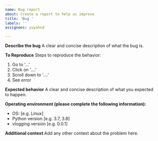```yaml
---
name: Bug report
about: Create a report to help us improve
title: 'Bug '
labels: ''
assignees: yuyahnd

---
```


**Describe the bug**
A clear and concise description of what the bug is.

**To Reproduce**
Steps to reproduce the behavior:
1. Go to '...'
2. Click on '....'
3. Scroll down to '....'
4. See error

**Expected behavior**
A clear and concise description of what you expected to happen.

**Operating environment (please complete the following information):**
 - OS: [e.g. Linux]
 - Python version [e.g. 3.7, 3.8]
 - vlogging version [e.g. 0.0.1]

**Additional context**
Add any other context about the problem here.
